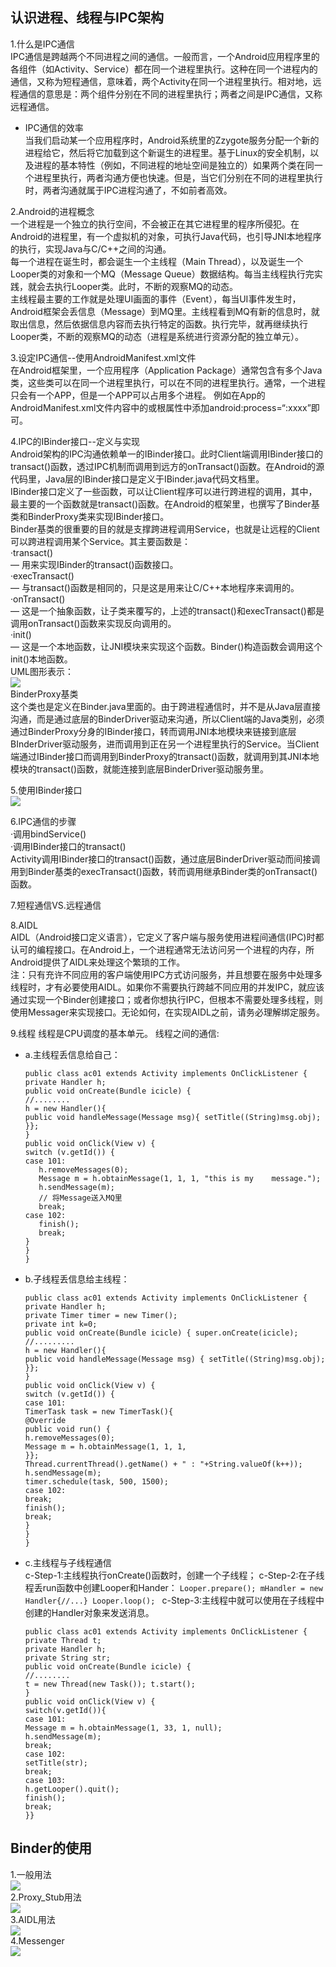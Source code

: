 ## 认识进程、线程与IPC架构

1.什么是IPC通信  
IPC通信是跨越两个不同进程之间的通信。一般而言，一个Android应用程序里的各组件（如Activity、Service）都在同一个进程里执行。这种在同一个进程内的通信，又称为短程通信，意味着，两个Activity在同一个进程里执行。相对地，远程通信的意思是：两个组件分别在不同的进程里执行；两者之间是IPC通信，又称远程通信。  
* IPC通信的效率  
	当我们启动某一个应用程序时，Android系统里的Zzygote服务分配一个新的进程给它，然后将它加载到这个新诞生的进程里。基于Linux的安全机制，以及进程的基本特性（例如，不同进程的地址空间是独立的）如果两个类在同一个进程里执行，两者沟通方便也快速。但是，当它们分别在不同的进程里执行时，两者沟通就属于IPC进程沟通了，不如前者高效。

2.Android的进程概念  
一个进程是一个独立的执行空间，不会被正在其它进程里的程序所侵犯。在Android的进程里，有一个虚拟机的对象，可执行Java代码，也引导JNI本地程序的执行，实现Java与C/C++之间的沟通。  
每一个进程在诞生时，都会诞生一个主线程（Main Thread），以及诞生一个Looper类的对象和一个MQ（Message Queue）数据结构。每当主线程执行完实践，就会去执行Looper类。此时，不断的观察MQ的动态。  
主线程最主要的工作就是处理UI画面的事件（Event），每当UI事件发生时，Android框架会丢信息（Message）到MQ里。主线程看到MQ有新的信息时，就取出信息，然后依据信息内容而去执行特定的函数。执行完毕，就再继续执行Looper类，不断的观察MQ的动态（进程是系统进行资源分配的独立单元）。

3.设定IPC通信--使用AndroidManifest.xml文件  
在Android框架里，一个应用程序（Application Package）通常包含有多个Java类，这些类可以在同一个进程里执行，可以在不同的进程里执行。通常，一个进程只会有一个APP，但是一个APP可以占用多个进程。
例如在App的AndroidManifest.xml文件内容中的<activity>或<service>根属性中添加android:process=“:xxxx”即可。 
 
4.IPC的IBinder接口--定义与实现  
Android架构的IPC沟通依赖单一的IBinder接口。此时Client端调用IBinder接口的transact()函数，透过IPC机制而调用到远方的onTransact()函数。在Android的源代码里，Java层的IBinder接口是定义于IBinder.java代码文档里。  
IBinder接口定义了一些函数，可以让Client程序可以进行跨进程的调用，其中，最主要的一个函数就是transact()函数。在Android的框架里，也撰写了Binder基类和BinderProxy类来实现IBinder接口。  
Binder基类的很重要的目的就是支撑跨进程调用Service，也就是让远程的Client可以跨进程调用某个Service。其主要函数是：  
·transact()   
    — 用来实现IBinder的transact()函数接口。  
·execTransact()   
    — 与transact()函数是相同的，只是这是用来让C/C++本地程序来调用的。  
·onTransact()   
    — 这是一个抽象函数，让子类来覆写的，上述的transact()和execTransact()都是调用onTransact()函数来实现反向调用的。  
·init()  
    — 这是一个本地函数，让JNI模块来实现这个函数。Binder()构造函数会调用这个init()本地函数。  
UML图形表示：  
 ![](https://github.com/marsylp/AndroidLearn/blob/master/ProcessAndIPC/imags/IBinder1.png)  
BinderProxy基类  
这个类也是定义在Binder.java里面的。由于跨进程通信时，并不是从Java层直接沟通，而是通过底层的BinderDriver驱动来沟通，所以Client端的Java类别，必须通过BinderProxy分身的IBinder接口，转而调用JNI本地模块来链接到底层BInderDriver驱动服务，进而调用到正在另一个进程里执行的Service。当Client端通过IBinder接口而调用到BinderProxy的transact()函数，就调用到其JNI本地模块的transact()函数，就能连接到底层BinderDriver驱动服务里。
  
5.使用IBinder接口  
![](https://github.com/marsylp/AndroidLearn/blob/master/ProcessAndIPC/imags/IBinder2.png)  

6.IPC通信的步骤  
·调用bindService()  
·调用IBinder接口的transact()  
Activity调用IBinder接口的transact()函数，通过底层BinderDriver驱动而间接调用到Binder基类的execTransact()函数，转而调用继承Binder类的onTransact()函数。 
 
7.短程通信VS.远程通信  

8.AIDL  
AIDL（Android接口定义语言），它定义了客户端与服务使用进程间通信(IPC)时都认可的编程接口。在Android上，一个进程通常无法访问另一个进程的内存，所Android提供了AIDL来处理这个繁琐的工作。  
注：只有充许不同应用的客户端使用IPC方式访问服务，并且想要在服务中处理多线程时，才有必要使用AIDL。如果你不需要执行跨越不同应用的并发IPC，就应该通过实现一个Binder创建接口；或者你想执行IPC，但根本不需要处理多线程，则使用Messager来实现接口。无论如何，在实现AIDL之前，请务必理解绑定服务。

9.线程
线程是CPU调度的基本单元。
线程之间的通信:  

*   a.主线程丢信息给自己：  
	 
	 ```
	public class ac01 extends Activity implements OnClickListener { private Handler h;
	public void onCreate(Bundle icicle) {
	//........
	h = new Handler(){
	public void handleMessage(Message msg){ setTitle((String)msg.obj);
	}}; 
	}
	public void onClick(View v) {
	switch (v.getId()) { 
	case 101:
		h.removeMessages(0);
		Message m = h.obtainMessage(1, 1, 1, "this is my 	message.");
		h.sendMessage(m);
		// 将Message送入MQ里
		break;
	case 102:
		finish();
		break; 
	}
	}
	}
	 ```
*   b.子线程丢信息给主线程： 

    ```
	public class ac01 extends Activity implements OnClickListener { 
	private Handler h;
	private Timer timer = new Timer();
	private int k=0;
	public void onCreate(Bundle icicle) { super.onCreate(icicle);
	//.........
	h = new Handler(){
	public void handleMessage(Message msg) { setTitle((String)msg.obj);
	}}; 
	}
	public void onClick(View v) {
	switch (v.getId()) {
	case 101:
	TimerTask task = new TimerTask(){
	@Override 
	public void run() {
	h.removeMessages(0);
	Message m = h.obtainMessage(1, 1, 1,
	}};
	Thread.currentThread().getName() + " : "+String.valueOf(k++));
	h.sendMessage(m);
	timer.schedule(task, 500, 1500);
	case 102:
	break;
	finish();
	break;
	}
	}
	}
    ```
*   c.主线程与子线程通信  
	c-Step-1:主线程执行onCreate()函数时，创建一个子线程；
	c-Step-2:在子线程丢run函数中创建Looper和Hander：
	```Looper.prepare(); mHandler = new Handler{//...} Looper.loop(); ```
	c-Step-3:主线程中就可以使用在子线程中创建的Handler对象来发送消息。

	```
	public class ac01 extends Activity implements OnClickListener {
	private Thread t;
	private Handler h;
	private String str;
	public void onCreate(Bundle icicle) {
	//........
	t = new Thread(new Task()); t.start(); 
	}
	public void onClick(View v) { 
	switch(v.getId()){
	case 101:
	Message m = h.obtainMessage(1, 33, 1, null);
	h.sendMessage(m); 
	break;
	case 102: 
	setTitle(str); 
	break;
	case 103: 
	h.getLooper().quit(); 
	finish(); 
	break;
	}}
	```

## Binder的使用
1.一般用法  
![](https://github.com/marsylp/AndroidLearn/blob/master/ProcessAndIPC/MySimple/imags/BinderDifficulty_01.png)  
2.Proxy_Stub用法  
![](https://github.com/marsylp/AndroidLearn/blob/master/ProcessAndIPC/MySimple/imags/BinderDifficulty_02.png)  
3.AIDL用法  
![](https://github.com/marsylp/AndroidLearn/blob/master/ProcessAndIPC/MySimple/imags/BinderDifficulty_03.png)  
4.Messenger  
![](https://github.com/marsylp/AndroidLearn/blob/master/ProcessAndIPC/MySimple/imags/messenger_1.png)

